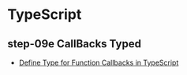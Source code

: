 # TypeScript

## step-09e CallBacks Typed

- [Define Type for Function Callbacks in TypeScript](https://www.delftstack.com/howto/typescript/typescript-function-type/)
